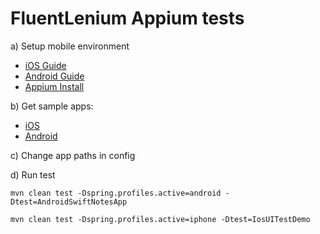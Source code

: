 # FluentLenium Appium tests

a) Setup mobile environment
- [iOS Guide](https://medium.com/2359media/tutorial-automated-testing-on-ios-with-appium-test-ng-and-java-on-mac-bc115d0ec881)
- [Android Guide](https://medium.com/2359media/tutorial-automated-testing-on-android-and-ios-with-appium-testng-and-java-on-mac-210119edf323)
- [Appium Install](https://www.swtestacademy.com/appium-tutorial/)

b) Get sample apps:
- [iOS](https://github.com/King-of-Spades/AppCenter-Samples/tree/master/Appium/iOS)
- [Android](https://github.com/King-of-Spades/AppCenter-Samples/tree/master/Appium/Android)

c) Change app paths in config

d) Run test

`mvn clean test -Dspring.profiles.active=android -Dtest=AndroidSwiftNotesApp`

`mvn clean test -Dspring.profiles.active=iphone -Dtest=IosUITestDemo`